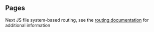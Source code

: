## Pages

Next JS file system-based routing, see the [routing documentation](https://nextjs.org/docs/routing/introduction) for additional information
